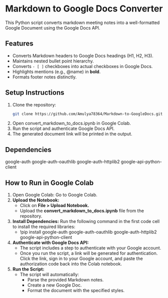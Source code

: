 # Markdown to Google Docs Converter

This Python script converts markdown meeting notes into a well-formatted Google Document using the Google Docs API.

## Features
- Converts Markdown headers to Google Docs headings (H1, H2, H3).
- Maintains nested bullet point hierarchy.
- Converts `- [ ]` checkboxes into actual checkboxes in Google Docs.
- Highlights mentions (e.g., @name) in **bold**.
- Formats footer notes distinctly.

## Setup Instructions

1. Clone the repository:
   ```bash
   git clone https://github.com/Amulya78364/Markdown-to-GoogleDocs.git
2. Open convert_markdown_to_docs.ipynb in Google Colab.
3. Run the script and authenticate Google Docs API.
4. The generated document link will be printed in the output.

## Dependencies
google-auth
google-auth-oauthlib
google-auth-httplib2
google-api-python-client

## How to Run in Google Colab
1. Open Google Colab: Go to Google Colab.
2. **Upload the Notebook:**
   - Click on **File > Upload Notebook.**
   - Upload the **convert_markdown_to_docs.ipynb** file from the repository.
3. **Install Dependencies:** Run the following command in the first code cell to install the required libraries:
   - !pip install google-auth google-auth-oauthlib google-auth-httplib2 google-api-python-client
4. **Authenticate with Google Docs API:**
   - The script includes a step to authenticate with your Google account.
   - Once you run the script, a link will be generated for authentication. Click the link, sign in to your Google account, and paste the authorization code back into the Colab notebook.
5. **Run the Script:**
   - The script will automatically:
     - Parse the provided Markdown notes.
     - Create a new Google Doc.
     - Format the document with the specified styles.


